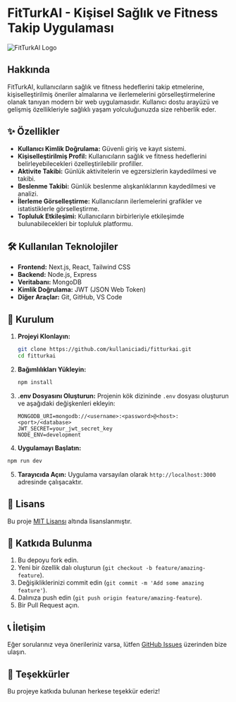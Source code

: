 # FitTurkAI - Kişisel Sağlık ve Fitness Takip Uygulaması

![FitTurkAI Logo](logo.png) <!-- Eğer bir logonuz varsa -->

## Hakkında

FitTurkAI, kullanıcıların sağlık ve fitness hedeflerini takip etmelerine, kişiselleştirilmiş öneriler almalarına ve ilerlemelerini görselleştirmelerine olanak tanıyan modern bir web uygulamasıdır. Kullanıcı dostu arayüzü ve gelişmiş özellikleriyle sağlıklı yaşam yolculuğunuzda size rehberlik eder.

## ✨ Özellikler

- **Kullanıcı Kimlik Doğrulama:** Güvenli giriş ve kayıt sistemi.
- **Kişiselleştirilmiş Profil:** Kullanıcıların sağlık ve fitness hedeflerini belirleyebilecekleri özelleştirilebilir profiller.
- **Aktivite Takibi:** Günlük aktivitelerin ve egzersizlerin kaydedilmesi ve takibi.
- **Beslenme Takibi:** Günlük beslenme alışkanlıklarının kaydedilmesi ve analizi.
- **İlerleme Görselleştirme:** Kullanıcıların ilerlemelerini grafikler ve istatistiklerle görselleştirme.
- **Topluluk Etkileşimi:** Kullanıcıların birbirleriyle etkileşimde bulunabilecekleri bir topluluk platformu.

## 🛠️ Kullanılan Teknolojiler

- **Frontend:** Next.js, React, Tailwind CSS
- **Backend:** Node.js, Express
- **Veritabanı:** MongoDB
- **Kimlik Doğrulama:** JWT (JSON Web Token)
- **Diğer Araçlar:** Git, GitHub, VS Code

## 🚀 Kurulum

1. **Projeyi Klonlayın:**

   ```bash
   git clone https://github.com/kullaniciadi/fitturkai.git
   cd fitturkai
   ```

2. **Bağımlılıkları Yükleyin:**

   ```bash
   npm install
   ```

3. **.env Dosyasını Oluşturun:**
   Projenin kök dizininde `.env` dosyası oluşturun ve aşağıdaki değişkenleri ekleyin:

   ```
   MONGODB_URI=mongodb://<username>:<password>@<host>:<port>/<database>
   JWT_SECRET=your_jwt_secret_key
   NODE_ENV=development
   ```

4. **Uygulamayı Başlatın:**

```bash
npm run dev
```

5. **Tarayıcıda Açın:**
   Uygulama varsayılan olarak `http://localhost:3000` adresinde çalışacaktır.

## 📄 Lisans

Bu proje [MIT Lisansı](LICENSE) altında lisanslanmıştır.

## 👥 Katkıda Bulunma

1. Bu depoyu fork edin.
2. Yeni bir özellik dalı oluşturun (`git checkout -b feature/amazing-feature`).
3. Değişikliklerinizi commit edin (`git commit -m 'Add some amazing feature'`).
4. Dalınıza push edin (`git push origin feature/amazing-feature`).
5. Bir Pull Request açın.

## 📞 İletişim

Eğer sorularınız veya önerileriniz varsa, lütfen [GitHub Issues](https://github.com/kullaniciadi/fitturkai/issues) üzerinden bize ulaşın.

## 🙏 Teşekkürler

Bu projeye katkıda bulunan herkese teşekkür ederiz!
